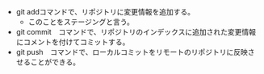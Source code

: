 - git addコマンドで、リポジトリに変更情報を追加する。
	- このことをステージングと言う。
- git commit　コマンドで、リポジトリのインデックスに追加された変更情報にコメントを付けてコミットする。
- git push　コマンドで、ローカルコミットをリモートのリポジトリに反映させることができる。
